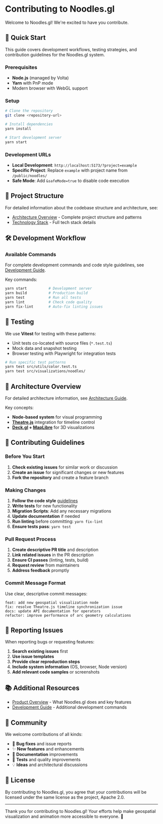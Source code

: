 # Contributing to Noodles.gl

Welcome to Noodles.gl! We're excited to have you contribute.

## 🚀 Quick Start

This guide covers development workflows, testing strategies, and contribution guidelines for the Noodles.gl system.

### Prerequisites

- **Node.js** (managed by Volta)
- **Yarn** with PnP mode
- Modern browser with WebGL support

### Setup

```bash
# Clone the repository
git clone <repository-url>

# Install dependencies
yarn install

# Start development server
yarn start
```

### Development URLs

- **Local Development**: `http://localhost:5173/?project=example`
- **Specific Project**: Replace `example` with project name from `/public/noodles/`
- **Safe Mode**: Add `&safeMode=true` to disable code execution

## 📁 Project Structure

For detailed information about the codebase structure and architecture, see:

- [Architecture Overview](https://github.com/joby-aviation/noodles.gl/blob/main/dev-docs/architecture.md) - Complete project structure and patterns
- [Technology Stack](https://github.com/joby-aviation/noodles.gl/blob/main/dev-docs/tech-stack.md) - Full tech stack details

## 🛠️ Development Workflow

### Available Commands

For complete development commands and code style guidelines, see [Development Guide](https://github.com/joby-aviation/noodles.gl/blob/main/dev-docs/developing.md).

Key commands:

```bash
yarn start          # Development server
yarn build          # Production build
yarn test           # Run all tests
yarn lint           # Check code quality
yarn fix-lint       # Auto-fix linting issues
```

## 🧪 Testing

We use **Vitest** for testing with these patterns:

- Unit tests co-located with source files (`*.test.ts`)
- Mock data and snapshot testing
- Browser testing with Playwright for integration tests

```bash
# Run specific test patterns
yarn test src/utils/color.test.ts
yarn test src/visualizations/noodles/
```

## 🎨 Architecture Overview

For detailed architecture information, see [Architecture Guide](https://github.com/joby-aviation/noodles.gl/blob/main/dev-docs/architecture.md).

Key concepts:

- **Node-based system** for visual programming
- **[Theatre.js](https://www.theatrejs.com/)** integration for timeline control
- **[Deck.gl](https://deck.gl/) + [MapLibre](https://maplibre.org/)** for 3D visualizations

## 🌟 Contributing Guidelines

### Before You Start

1. **Check existing issues** for similar work or discussion
2. **Create an issue** for significant changes or new features
3. **Fork the repository** and create a feature branch

### Making Changes

1. **Follow the code style** [guidelines](https://github.com/joby-aviation/noodles.gl/blob/main/dev-docs/developing.md)
2. **Write tests** for new functionality
3. **Migration Scripts**: Add any necessary migrations
4. **Update documentation** if needed
5. **Run linting** before committing: `yarn fix-lint`
6. **Ensure tests pass**: `yarn test`

### Pull Request Process

1. **Create descriptive PR title** and description
2. **Link related issues** in the PR description
3. **Ensure CI passes** (linting, tests, build)
4. **Request review** from maintainers
5. **Address feedback** promptly

### Commit Message Format

Use clear, descriptive commit messages:

```
feat: add new geospatial visualization node
fix: resolve Theatre.js timeline synchronization issue
docs: update API documentation for operators
refactor: improve performance of arc geometry calculations
```

## 🐛 Reporting Issues

When reporting bugs or requesting features:

1. **Search existing issues** first
2. **Use issue templates**
3. **Provide clear reproduction steps**
4. **Include system information** (OS, browser, Node version)
5. **Add relevant code samples** or screenshots

## 📚 Additional Resources

- [Product Overview](https://github.com/joby-aviation/noodles.gl/blob/main/docs/product.md) - What Noodles.gl does and key features
- [Development Guide](https://github.com/joby-aviation/noodles.gl/blob/main/docs/developing.md) - Additional development commands

## 🤝 Community

We welcome contributions of all kinds:
- 🐛 **Bug fixes** and issue reports
- ✨ **New features** and enhancements
- 📖 **Documentation** improvements
- 🧪 **Tests** and quality improvements
- 💡 **Ideas** and architectural discussions

## 📝 License

By contributing to Noodles.gl, you agree that your contributions will be licensed under the same license as the project, Apache 2.0.

---

Thank you for contributing to Noodles.gl! Your efforts help make geospatial visualization and animation more accessible to everyone. 🚀
